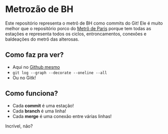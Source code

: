 # Metrozão de BH

Este repositório representa o metrô de BH como commits do Git! Ele é muito melhor que o repositório porco do [Metrô de Paris][1] porque tem todas as estações e representa todos os ciclos, entroncamentos, conexões e baldeações do metrô das alterosas.

## Como faz pra ver?

- Aqui no [Github mesmo][2]
- `git log --graph --decorate --oneline --all`
- Ou no Gitk!

## Como funciona?

- Cada **commit** é uma estação!
- Cada **branch** é uma linha!
- Cada **merge** é uma conexão entre várias linhas!

Incrível, não?

[1]: https://github.com/vbarbaresi/MetroGit
[2]: ../../network
